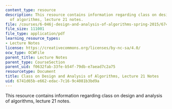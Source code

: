 ```yaml
---
content_type: resource
description: This resource contains information regarding class on design and analysis
  of algorithms, lecture 21 notes.
file: /courses/6-046j-design-and-analysis-of-algorithms-spring-2015/6741d65be662edac7c169c4081b3bd9a_MIT6_046JS15_lec21.pdf
file_size: 111001
file_type: application/pdf
learning_resource_types:
- Lecture Notes
license: https://creativecommons.org/licenses/by-nc-sa/4.0/
ocw_type: OCWFile
parent_title: Lecture Notes
parent_type: CourseSection
parent_uid: f0632fab-33fe-b54f-79db-e7aead7c2a75
resourcetype: Document
title: Class on Design and Analysis of Algorithms, Lecture 21 Notes
uid: 6741d65b-e662-edac-7c16-9c4081b3bd9a
---
```

This resource contains information regarding class on design and analysis of algorithms, lecture 21 notes.